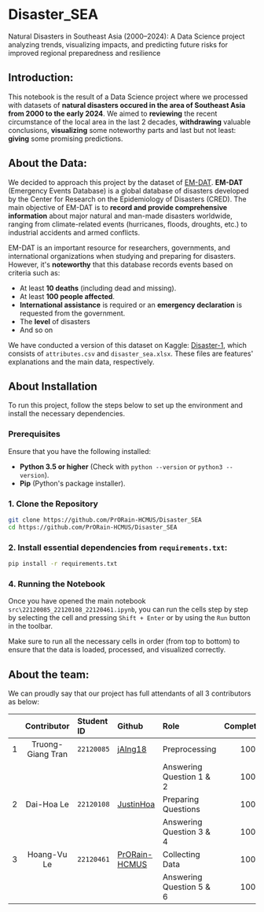 # Disaster_SEA
Natural Disasters in Southeast Asia (2000–2024): A Data Science project analyzing trends, visualizing impacts, and predicting future risks for improved regional preparedness and resilience


## Introduction:

This notebook is the result of a Data Science project where we processed with datasets of **natural disasters occured in the area of Southeast Asia from 2000 to the early 2024**. We aimed to **reviewing** the recent circumstance of the local area in the last 2 decades, **withdrawing** valuable conclusions, **visualizing** some noteworthy parts and last but not least: **giving** some promising predictions.


## About the Data:

We decided to approach this project by the dataset of [EM-DAT](https://www.emdat.be/). **EM-DAT** (Emergency Events Database) is a global database of disasters developed by the Center for Research on the Epidemiology of Disasters (CRED). The main objective of EM-DAT is to **record and provide comprehensive information** about major natural and man-made disasters worldwide, ranging from climate-related events (hurricanes, floods, droughts, etc.) to industrial accidents and armed conflicts. 

EM-DAT is an important resource for researchers, governments, and international organizations when studying and preparing for disasters. However, it's **noteworthy** that this database records events based on criteria such as:
- At least **10 deaths** (including dead and missing).
- At least **100 people affected**.
- **International assistance** is required or an **emergency declaration** is requested from the government.
- The **level** of disasters
- And so on

We have conducted a version of this dataset on Kaggle: [Disaster-1](https://www.kaggle.com/datasets/hoangvu128/disaster-1  ), which consists of `attributes.csv` and `disaster_sea.xlsx`. These files are features' explanations and the main data, respectively.

## About Installation

To run this project, follow the steps below to set up the environment and install the necessary dependencies.

### Prerequisites

Ensure that you have the following installed:

- **Python 3.5 or higher** (Check with `python --version` or `python3 --version`).
- **Pip** (Python's package installer).

### 1. Clone the Repository

```bash
git clone https://github.com/PrORain-HCMUS/Disaster_SEA
cd https://github.com/PrORain-HCMUS/Disaster_SEA
```

### 2. Install essential dependencies from `requirements.txt`:

```bash
pip install -r requirements.txt
```

### 4. Running the Notebook

Once you have opened the main notebook `src\22120085_22120108_22120461.ipynb`, you can run the cells step by step by selecting the cell and pressing `Shift + Enter` or by using the `Run` button in the toolbar.

Make sure to run all the necessary cells in order (from top to bottom) to ensure that the data is loaded, processed, and visualized correctly.

##  About the team:  
We can proudly say that our project has full attendants of all 3 contributors as below:

|   | Contributor | Student ID | Github | Role | Completeness |
|:------:|:-------:|:------|:------|:----------------|:-------------:|
| 1 | Truong-Giang Tran | `22120085` | [jAIng18](https://github.com/jAIng18) | Preprocessing | 100% |
|   |  |  |  | Answering Question 1 & 2 | 100% |
| 2 |  Dai-Hoa Le | `22120108` | [JustinHoa](https://github.com/JustinHoa) | Preparing Questions | 100% |
|   |  |  |  | Answering Question 3 & 4 | 100% |
| 3 |  Hoang-Vu Le | `22120461` | [PrORain-HCMUS](https://github.com/PrORain-HCMUS) | Collecting Data | 100% |
|   |  |  |  | Answering Question 5 & 6 | 100% |

